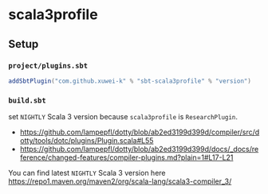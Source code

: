 # scala3profile

## Setup

### `project/plugins.sbt`

```scala
addSbtPlugin("com.github.xuwei-k" % "sbt-scala3profile" % "version")
```

### `build.sbt`

set `NIGHTLY` Scala 3 version because `scala3profile` is `ResearchPlugin`.

- https://github.com/lampepfl/dotty/blob/ab2ed3199d399d/compiler/src/dotty/tools/dotc/plugins/Plugin.scala#L55
- https://github.com/lampepfl/dotty/blob/ab2ed3199d399d/docs/_docs/reference/changed-features/compiler-plugins.md?plain=1#L17-L21

You can find latest `NIGHTLY` Scala 3 version here
https://repo1.maven.org/maven2/org/scala-lang/scala3-compiler_3/
